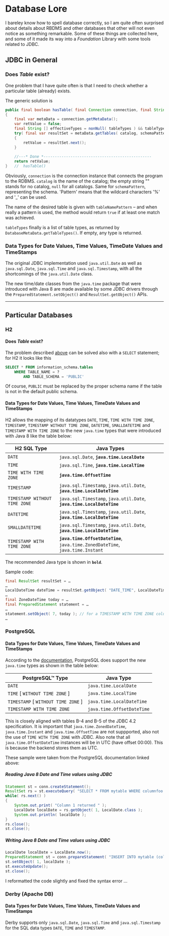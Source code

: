 # Database Lore


I bareley know how to spell database correctly, so I am quite often surprised about details about RBDMS and other databases that other will not even notice as something remarkable. Some of these things are collected here, and some of it made its way into a *Foundation* Library with some tools related to JDBC.

## JDBC in General

### Does *Table* exist?

One problem that I have quite often is that I need to check whether a particular table (already) exists.

The generic solution is

```java
public final boolean hasTable( final Connection connection, final String catalog, final String schemaPattern, final String tableNamePattern, final String... tableTypes ) throws SQLException
{
    final var metaData = connection.getMetaData();
    var retValue = false;
    final String [] effectiveTypes = nonNull( tableTypes ) && tableTypes.length == 0 ? null : tableTypes;
    try( final var resultSet = metaData.getTables( catalog, schemaPattern, tableNamePattern, effectiveTypes ) )
    {
        retValue = resultSet.next();
    }
    
    //---* Done *------------------------------------------------
    return retValue;
}   //  hasTable()
```
Obviously, `connection` is the connection instance that connects the program to the RDBMS. `catalog` is the name of the catalog; the empty string "" stands for no catalog, `null` for all catalogs. Same for `schemaPattern`, representing the schema. 'Pattern' means that the wildcard characters '%' and '\_' can be used. 

The name of the desired table is given with `tableNamePattern` – and when really a pattern is used, the method would return `true` if at least one match was achieved.

`tableTypes` finally is a list of table types, as returned by `DatabaseMetaData.getTableTypes()`. If empty, any type is returned.

### Data Types for Date Values, Time Values, TimeDate Values and TimeStamps

The original JDBC implementation used `java.util.Date` as well as `java.sql.Date`, `java.sql.Time` and `java.sql.Timestamp`, with all the shortcomings of the `java.util.Date` class.

The new time/date classes from the `java.time` package that were introduced with Java 8 are made available by some JDBC drivers through the `PreparedStatement.setObject()` and `ResultSet.getObject()` APIs.

* * *

## Particular Databases

### H2

#### Does *Table* exist?

The problem described [above](#does-table-exist) can be solved also with a `SELECT` statement; for H2 it looks like this

```sql
SELECT * FROM information_schema.tables
    WHERE TABLE_NAME = ?
        AND TABLE_SCHEMA = 'PUBLIC'
```
Of course, `PUBLIC` must be replaced by the proper schema name if the table is not in the default public schema.

#### Data Types for Date Values, Time Values, TimeDate Values and TimeStamps

H2 allows the mapping of its datatypes `DATE`, `TIME`, `TIME WITH TIME ZONE`, `TIMESTAMP`, `TIMESTAMP WITHOUT TIME ZONE`, `DATETIME`, `SMALLDATETIME` and `TIMESTAMP WITH TIME ZONE` to the new `java.time` types that were introduced with Java 8 like the table below: 

|H2 SQL Type|Java Types|
|--------|----------|
|`DATE`|`java.sql.Date`, **`java.time.LocalDate`**|
|`TIME`|`java.sql.Time`, **`java.time.LocalTime`**|
|`TIME WITH TIME ZONE`|**`java.time.OffsetTime`**|
|`TIMESTAMP`|`java.sql.Timestamp`, `java.util.Date`, **`java.time.LocalDateTime`**|
|`TIMESTAMP WITHOUT TIME ZONE`|`java.sql.Timestamp`, `java.util.Date`, **`java.time.LocalDateTime`**|
|`DATETIME`|`java.sql.Timestamp`, `java.util.Date`, **`java.time.LocalDateTime`**|
|`SMALLDATETIME`|`java.sql.Timestamp`, `java.util.Date`, **`java.time.LocalDateTime`**|
|`TIMESTAMP WITH TIME ZONE`|**`java.time.OffsetDateTime`**, `java.time.ZonedDateTime`, `java.time.Instant`|

The recommended Java type is shown in **`bold`**.

Sample code:
```java
final ResultSet resultSet = …
…
LocalDateTime dateTime = resultSet.getObject( "DATE_TIME", LocalDateTime.class ); // for a TIMESTAMP column
…
final ZoneDateTime today = …
final PreparedStatement statement = …
…
statement.setObject( 7, today ); // for a TIMESTAMP WITH TIME ZONE column
…
```

### PostgreSQL

#### Data Types for Date Values, Time Values, TimeDate Values and TimeStamps

According to the [documentation](https://jdbc.postgresql.org/documentation/head/java8-date-time.html), PostgreSQL does support the new `java.time` types as shown in the table below:

|PostgreSQL™ Type|Java Type|
|----------------|---------|
|`DATE`|`java.time.LocalDate`|
|`TIME` [ `WITHOUT TIME ZONE` ]|`java.time.LocalTime`|
|`TIMESTAMP` [ `WITHOUT TIME ZONE` ]|`java.time.LocalDateTime`|
|`TIMESTAMP WITH TIME ZONE`|`java.time.OffsetDateTime`|

This is closely aligned with tables B-4 and B-5 of the JDBC 4.2 specification. It is important that `java.time.ZonedDateTime`, `java.time.Instant` and `java.time.OffsetTime` are not suppported, also not the use of `TIME WITH TIME ZONE` with JDBC. Also note that all `java.time.OffsetDateTime` instances will be in UTC (have offset 00:00). This is because the backend stores them as UTC.

These sample were taken from the PostgreSQL documentation linked above:

##### Reading Java 8 Date and Time values using JDBC
```Java
Statement st = conn.createStatement();
ResultSet rs = st.executeQuery( "SELECT * FROM mytable WHERE columnfoo = 500" );
while( rs.next() )
{
    System.out.print( "Column 1 returned " );
    LocalDate localDate = rs.getObject( 1, LocalDate.class );
    System.out.println( localDate );
}
rs.close();
st.close();
````

##### Writing Java 8 Date and Time values using JDBC
```Java
LocalDate localDate = LocalDate.now();
PreparedStatement st = conn.prepareStatement( "INSERT INTO mytable (columnfoo) VALUES (?)" );
st.setObject( 1, localDate );
st.executeUpdate();
st.close();
```

I reformatted the code slightly and fixed the syntax error … 

### Derby (Apache DB)

#### Data Types for Date Values, Time Values, TimeDate Values and TimeStamps

Derby supports only `java.sql.Date`, `java.sql.Time` and `java.sql.Timestamp` for the SQL data types `DATE`, `TIME` and `TIMESTAMP`.
